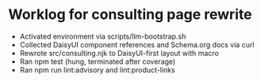 # Worklog for consulting page rewrite
- Activated environment via scripts/llm-bootstrap.sh
- Collected DaisyUI component references and Schema.org docs via curl
- Rewrote src/consulting.njk to DaisyUI-first layout with macro
- Ran npm test (hung, terminated after coverage)
- Ran npm run lint:advisory and lint:product-links
